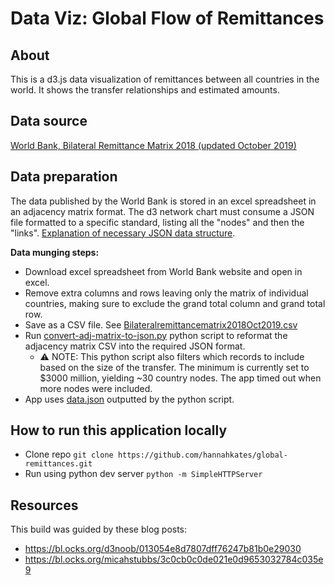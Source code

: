 # Data Viz: Global Flow of Remittances

## About
This is a d3.js data visualization of remittances between all countries in the world. It shows the transfer relationships and estimated amounts.

## Data source
[World Bank, Bilateral Remittance Matrix 2018 (updated October 2019)](https://www.worldbank.org/en/topic/labormarkets/brief/migration-and-remittances)

## Data preparation
The data published by the World Bank is stored in an excel spreadsheet in an adjacency matrix format. The d3 network chart must consume a JSON file formatted to a specific standard, listing all the "nodes" and then the "links". [Explanation of necessary JSON data structure](https://www.d3-graph-gallery.com/graph/network_data_format.html).

**Data munging steps:**
- Download excel spreadsheet from World Bank website and open in excel.
- Remove extra columns and rows leaving only the matrix of individual countries, making sure to exclude the grand total column and grand total row.
- Save as a CSV file. See [Bilateralremittancematrix2018Oct2019.csv](https://github.com/hannahkates/global-remittances/blob/master/data/Bilateralremittancematrix2018Oct2019.csv)
- Run [convert-adj-matrix-to-json.py](https://github.com/hannahkates/global-remittances/blob/master/data/convert-adj-matrix-to-json.py) python script to reformat the adjacency matrix CSV into the required JSON format.
  - :warning: NOTE: This python script also filters which records to include based on the size of the transfer. The minimum is currently set to $3000 million, yielding ~30 country nodes. The app timed out when more nodes were included.
- App uses [data.json](https://github.com/hannahkates/global-remittances/blob/master/data/data.json) outputted by the python script.

## How to run this application locally
- Clone repo `git clone https://github.com/hannahkates/global-remittances.git`
- Run using python dev server `python -m SimpleHTTPServer`

## Resources
This build was guided by these blog posts:
- https://bl.ocks.org/d3noob/013054e8d7807dff76247b81b0e29030
- https://bl.ocks.org/micahstubbs/3c0cb0c0de021e0d9653032784c035e9
